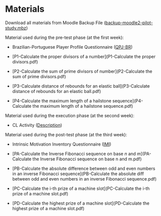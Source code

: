 Materials
=========

Download all materials from Moodle Backup File ([backup-moodle2-pilot-study.mbz](backup-moodle2-pilot-study.mbz))


Material used during the pre-test phase (at the first week):

-   Brazilian-Portuguese Player Profile Questionnaire ([QPJ-BR](QPJ-BR.pdf))

-   [P1-Calculate the proper divisors of a number](P1-Calculate the proper divisors.pdf)

-   [P2-Calculate the sum of prime divisors of number](P2-Calculate the sum of prime divisors.pdf)

-   [P3-Calculate distance of rebounds for an elastic ball](P3-Calculate distance of rebounds for an elastic ball.pdf)

-   [P4-Calculate the maximum length of a hailstone sequence](P4-Calculate the maximum length of a hailstone sequence.pdf)


Material used during the execution phase (at the second week):

-   CL Activity ([Description](CLActivity.pdf))


Material used during the post-test phase (at the third week):

-   Intrinsic Motivation Inventory Questionnaire ([IMI](IMI.pdf))

-   [PA-Calculate the Inverse Fibonacci sequence on base *n* and *m*](PA-Calculate the Inverse Fibonacci sequence on base n and m.pdf)

-   [PB-Calculate the absolute difference between odd and even numbers in an inverse Fibonacci sequence](PB-Calculate the absolute diff between odd and even numbers in an inverse Fibonacci sequence.pdf)

-   [PC-Calculate the i-th prize of a machine slot](PC-Calculate the i-th prize of a machine slot.pdf)

-   [PD-Calculate the highest prize of a machine slot](PD-Calculate the highest prize of a machine slot.pdf)
